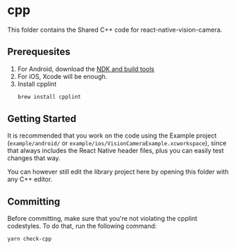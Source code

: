 # cpp

This folder contains the Shared C++ code for react-native-vision-camera.

## Prerequesites

1. For Android, download the [NDK and build tools](https://developer.android.com/studio/projects/add-native-code#download-ndk)
2. For iOS, Xcode will be enough.
3. Install cpplint
    ```sh
    brew install cpplint
    ```

## Getting Started

It is recommended that you work on the code using the Example project (`example/android/` or `example/ios/VisionCameraExample.xcworkspace`), since that always includes the React Native header files, plus you can easily test changes that way.

You can however still edit the library project here by opening this folder with any C++ editor.

## Committing

Before committing, make sure that you're not violating the cpplint codestyles. To do that, run the following command:

```bash
yarn check-cpp
```
